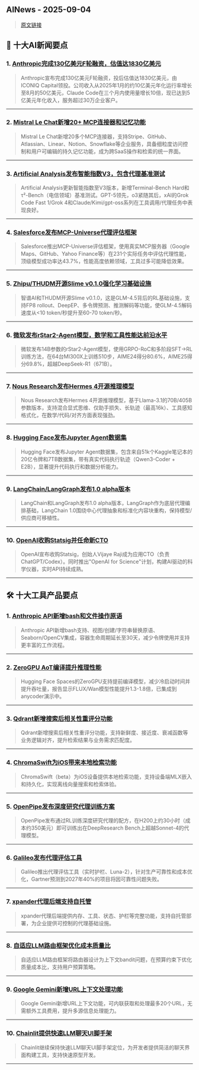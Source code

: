 ## AINews - 2025-09-04

> [原文链接](https://news.smol.ai/issues/25-09-02-anthropic-f/)

## 📰 十大AI新闻要点

### 1. [Anthropic完成130亿美元F轮融资，估值达1830亿美元](https://www.anthropic.com/news/anthropic-raises-series-f-at-usd183b-post-money-valuation)
> Anthropic宣布完成130亿美元F轮融资，投后估值达1830亿美元，由ICONIQ Capital领投。公司收入从2025年1月的约10亿美元年化运行率增长至8月的50亿美元，Claude Code在三个月内使用量增长10倍，现已达到5亿美元年化收入，服务超过30万企业客户。

---

### 2. [Mistral Le Chat新增20+ MCP连接器和记忆功能](https://twitter.com/MistralAI/status/1962881084183527932)
> Mistral Le Chat新增20多个MCP连接器，支持Stripe、GitHub、Atlassian、Linear、Notion、Snowflake等企业服务，具备细粒度访问控制和用户可编辑的持久记忆功能，成为跨SaaS操作和检索的统一界面。

---

### 3. [Artificial Analysis发布智能指数V3，包含代理基准测试](https://twitter.com/ArtificialAnlys/status/1962881314925023355)
> Artificial Analysis更新智能指数至V3版本，新增Terminal-Bench Hard和τ²-Bench（电信领域）基准测试。GPT-5领先，o3紧随其后，xAI的Grok Code Fast 1/Grok 4和Claude/Kimi/gpt-oss系列在工具调用/代理任务中表现良好。

---

### 4. [Salesforce发布MCP-Universe代理评估框架](https://twitter.com/_philschmid/status/1962935890415599650)
> Salesforce推出MCP-Universe评估框架，使用真实MCP服务器（Google Maps、GitHub、Yahoo Finance等）在231个实际任务中评估代理性能，顶级模型成功率达43.7%，性能高度依赖领域，工具过多可能降低效果。

---

### 5. [Zhipu/THUDM开源Slime v0.1.0强化学习基础设施](https://twitter.com/ZhihuFrontier/status/1962751555591086226)
> 智谱AI和THUDM开源Slime v0.1.0，这是GLM-4.5背后的RL基础设施，支持FP8 rollout、DeepEP、多令牌预测、推测解码等功能，使GLM-4.5解码速度从<10 token/秒提升至60-70 token/秒。

---

### 6. [微软发布rStar2-Agent模型，数学和工具性能达前沿水平](https://twitter.com/iScienceLuvr/status/1962798181059817480)
> 微软发布14B参数的rStar2-Agent模型，使用GRPO-RoC和多阶段SFT→RL训练方法，在64台MI300X上训练510步，AIME24得分80.6%，AIME25得分69.8%，超越DeepSeek-R1（671B）。

---

### 7. [Nous Research发布Hermes 4开源推理模型](https://twitter.com/gm8xx8/status/1962943078702186627)
> Nous Research发布Hermes 4开源推理模型，基于Llama-3.1的70B/405B参数版本，支持混合显式思维、仅助手损失、长轨迹（最高16k）、工具感知格式化，在数学/代码/对齐方面表现强劲。

---

### 8. [Hugging Face发布Jupyter Agent数据集](https://twitter.com/a_yukh/status/1962911097452683710)
> Hugging Face发布Jupyter Agent数据集，包含来自51k个Kaggle笔记本的20亿令牌和7TB数据集，带有真实代码执行轨迹（Qwen3-Coder + E2B），显著提升代码执行和数据分析能力。

---

### 9. [LangChain/LangGraph发布1.0 alpha版本](https://twitter.com/LangChainAI/status/1962934869065191457)
> LangChain和LangGraph发布1.0 alpha版本，LangGraph作为底层代理编排基础，LangChain 1.0围绕中心代理抽象和标准化内容块重构，保持模型/供应商可移植性。

---

### 10. [OpenAI收购Statsig并任命新CTO](https://twitter.com/OpenAI/status/1962943308935864793)
> OpenAI宣布收购Statsig，创始人Vijaye Raji成为应用CTO（负责ChatGPT/Codex）。同时推出"OpenAI for Science"计划，构建AI驱动的科学仪器，实时API持续成熟。

---

## 🛠️ 十大工具产品要点

### 1. [Anthropic API新增bash和文件操作原语](https://twitter.com/alexalbert__/status/1962912152555225296)
> Anthropic API新增bash支持、视图/创建/字符串替换原语、Seaborn/OpenCV集成，容器生命周期延长至30天，减少令牌使用并支持更丰富的工作流程。

---

### 2. [ZeroGPU AoT编译提升推理性能](https://twitter.com/RisingSayak/status/1962844485118996545)
> Hugging Face Spaces的ZeroGPU支持提前编译模型，减少冷启动时间并提升吞吐量，报告显示FLUX/Wan模型性能提升1.3-1.8倍，已集成到anycoder演示中。

---

### 3. [Qdrant新增搜索后相关性重评分功能](https://twitter.com/qdrant_engine/status/1962876567362617445)
> Qdrant新增搜索后相关性重评分功能，支持新鲜度、接近度、衰减函数等业务逻辑对齐，提升检索结果与业务需求匹配度。

---

### 4. [ChromaSwift为iOS带来本地检索功能](https://twitter.com/trychroma/status/1962917927382122857)
> ChromaSwift（beta）为iOS设备提供本地检索功能，支持设备端MLX嵌入和持久化，实现离线向量搜索和检索体验。

---

### 5. [OpenPipe发布深度研究代理训练方案](https://twitter.com/corbtt/status/1962954306078048297)
> OpenPipe发布通过RL训练深度研究代理的配方，在H200上约30小时（成本约350美元）即可训练出在DeepResearch Bench上超越Sonnet-4的代理模型。

---

### 6. [Galileo发布代理评估工具](https://twitter.com/omarsar0/status/1962880974104014948)
> Galileo推出代理评估工具（实时护栏、Luna-2），针对生产可靠性和成本优化，Gartner预测到2027年40%的项目将因可靠性问题失败。

---

### 7. [xpander代理后端支持自托管](https://twitter.com/_avichawla/status/1962764993587564861)
> xpander代理后端提供内存、工具、状态、护栏等完整功能，支持自托管部署，为企业提供可控制的代理基础设施。

---

### 8. [自适应LLM路由框架优化成本质量比](https://twitter.com/omarsar0/status/1962875108512411938)
> 自适应LLM路由框架将路由器设计为上下文bandit问题，在预算约束下优化质量成本比，支持用户预算策略。

---

### 9. [Google Gemini新增URL上下文处理功能](https://twitter.com/LiorOnAI/status/1962894029152047590)
> Google Gemini新增URL上下文功能，可内联获取和处理最多20个URL，无需额外工具费用，提升多源信息处理能力。

---

### 10. [Chainlit提供快速LLM聊天UI脚手架](https://twitter.com/rasbt/status/1962695306757185647)
> Chainlit继续保持快速LLM聊天UI脚手架定位，为开发者提供简洁的聊天界面构建工具，支持快速原型开发。

---